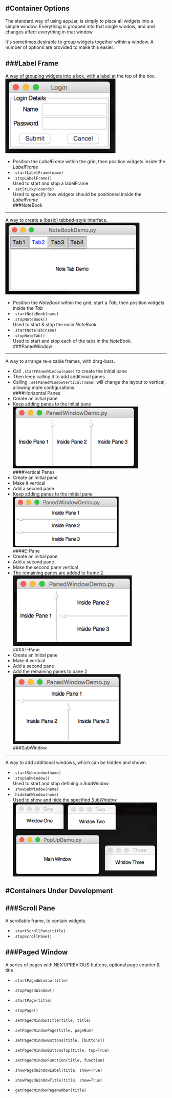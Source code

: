 #Container Options
----
The standard way of using appJar, is simply to place all widgets into a simple window. Everything is grouped into that single window, and and changes affect everything in that window.

It's sometimes desirable to group widgets together within a window. A number of options are provided to make this easier.

###Label Frame
----
A way of grouping widgets into a box, with a label at the top of the box.  
![LabelFrame](img/layouts/labelFrame.png)

* Position the *LabelFrame* within the grid, then position widgets inside the *LabelFrame*
* `.startLabelFrame(name)`  
* `.stopLabelFrame()`  
    Used to start and stop a labelFrame  
* `.setSticky(coords)`  
    Used to specify how widgets should be positioned inside the *LabelFrame*  
###NoteBook
---
A way to create a (basic) tabbed-style interface.  
![NoteBook](img/layouts/noteBook.png)  

* Position the *NoteBook* within the grid, start a *Tab*, then position widgets inside the *Tab*  
* `.startNoteBook(name)`  
* `.stopNoteBook()`  
    Used to start & stop the main *NoteBook*  
* `.startNoteTab(name)`
* `.stopNoteTab()`  
    Used to start and stop each of the tabs in the *NoteBook*.  
###PanedWindow
---
A way to arrange re-sizable frames, with drag-bars.  

* Call `.startPanedWindow(name)` to create the initial pane  
* Then keep calling it to add additional panes  
* Calling `.setPanedWindowVertical(name)` will change the layout to vertical, allowing more configurations.  
####Horizontal Panes
* Create an initial pane  
* Keep adding panes to the initial pane  
![Horizontal Panes](img/layouts/pane1.png)  
####Vertical Panes
* Create an initial pane  
* Make it vertical  
* Add a second pane  
* Keep adding panes to the inittial pane  
![Vertical Panes](img/layouts/pane2.png)  
####E-Pane
* Create an initial pane  
* Add a second pane
* Make the second pane vertical  
* The remaining panes are added to frame 2  
![E-Panes](img/layouts/pane3.png)  
####T-Pane
* Create an initial pane
* Make it vertical
* Add a second pane
* Add the remaining panes to pane 2  
![T-Panes](img/layouts/pane4.png)  
###SubWindow
---
A way to add additional windows, which can be hidden and shown.  

* `.startSubwindow(name)`  
* `.stopSubwindow()`  
    Used to start and stop defining a *SubWindow*  
* `.showSubWindow(name)`  
* `.hideSubWindow(name)`  
    Used to show and hide the specified *SubWindow*  
![SubWindow](img/layouts/subWin.png)




#Containers Under Development
---

###Scroll Pane  
---
A scrollable frame, to contain widgets.

* `.startScrollPane(title)`  
* `.stopScrollPane()`  

###Paged Window
---
A series of pages with NEXT/PREVIOUS buttons, optional page counter & title  

* `.startPagedWindow(title)`  
* `.stopPagedWindow()`  

* `.startPage(title)`  
* `.stopPage()`  

* `.setPagedWindowTitle(title, title)`  
* `.setPagedWindowPage(title, pageNum)`  
* `.setPagedWindowButtons(title, [buttons])`  
* `.setPagedWindowButtonsTop(title, top=True)`  
* `.setPagedWindowFunction(title, function)`  

* `.showPagedWindowLabel(title, show=True)`  
* `.showPagedWindowTitle(title, show=True)`  

* `.getPagedWindowPageNumber(title)`  
